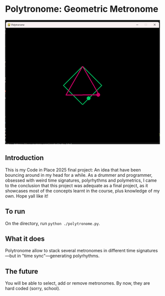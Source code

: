 # Polytronome: Geometric Metronome
![alt text](screenshot.png)
## Introduction
This is my Code in Place 2025 final project: An idea that have been bouncing around in my head for a while. As a drummer and programmer, obsessed with weird time signatures, polyrhythms and polymetrics, I came to the conclusion that this project was adequate as a final project, as it showcases most of the concepts learnt in the course, plus knowledge of my own. Hope yall like it!

## To run
On the directory, run `python ./polytronome.py`.

## What it does
Polytronome allow to stack several metronomes in different time signatures—but in "time sync"—generating polyrhythms. 


## The future
You will be able to select, add or remove metronomes. By now, they are hard coded (sorry, school).
